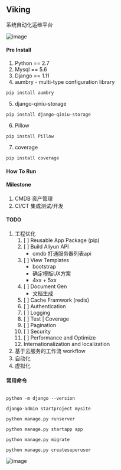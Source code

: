 ## Viking

系统自动化运维平台    

![image](http://on7nqcxcq.bkt.clouddn.com/vikings_v0.1_snapshot.png)


#### Pre Install
1. Python == 2.7
2. Mysql == 5.6
3. Django == 1.11
4. aumbry - multi-type configuration library
```
pip install aumbry
```
5. django-qiniu-storage
```
pip install django-qiniu-storage
```
6. Pillow
```
pip install Pillow
```
7. coverage
```
pip install coverage
```

#### How To Run 

#### Milestone 
1. CMDB 资产管理
2. CI/CT 集成测试/开发

#### TODO
1. 工程优化
    1. [ ] Reusable App Package (pip)
    2. [ ] Build Aliyun API    
        - cmdb 打通服务器列表api
    3. [ ] View Templates
        - bootstrap 
        - 确定模版UX方案
        - 4xx + 5xx
    4. [ ] Document Gen
        - 文档生成
    5. [ ] Cache Framwork (redis) 
    6. [ ] Authentication
    7. [ ] Logging
    8. [ ] Test | Coverage
    9. [ ] Pagination
    10. [ ] Security
    11. [ ] Performance and Optimize
    12. Internationalization and localization
2. 基于云服务的工作流 workflow
3. 自动化
4. 虚拟化

#### 常用命令
```

python -m django --version

django-admin startproject mysite

python manage.py runserver

python manage.py startapp app

python manage.py migrate

python manage.py createsuperuser

```

![image](http://on7nqcxcq.bkt.clouddn.com/vikings_1200_630.png?imageView2/2/w/100/h/100)
